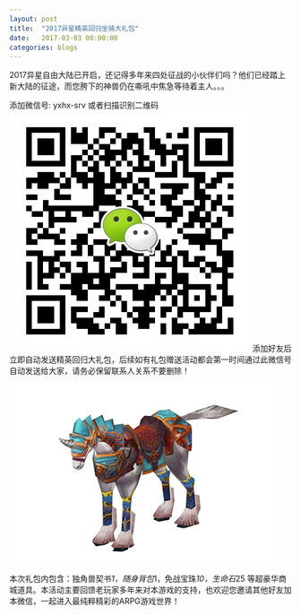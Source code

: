 ```yaml
---
layout: post
title:  "2017异星精英回归坐骑大礼包"
date:   2017-03-03 00:00:00
categories: blogs
---
```

2017异星自由大陆已开启，还记得多年来四处征战的小伙伴们吗？他们已经踏上新大陆的征途，而您胯下的神兽仍在嘶吼中焦急等待着主人。。。     
<!--more-->
添加微信号:  yxhx-srv   或者扫描识别二维码
<img src="/images/qr3.png">
添加好友后立即自动发送精英回归大礼包，后续如有礼包赠送活动都会第一时间通过此微信号自动发送给大家，请务必保留联系人关系不要删除！

<img src="/images/arts/horse1.jpg">

本次礼包内包含：独角兽契书*1，随身背包*1，免战宝珠*10，生命石*25 等超豪华商城道具。本活动主要回馈老玩家多年来对本游戏的支持，也欢迎您邀请其他好友加本微信，一起进入最纯粹精彩的ARPG游戏世界！
